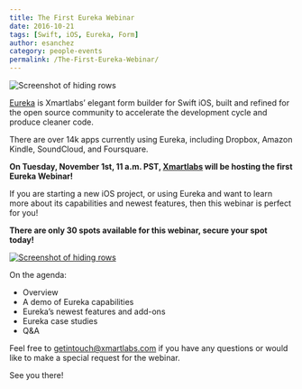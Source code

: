 ```yaml
---
title: The First Eureka Webinar
date: 2016-10-21
tags: [Swift, iOS, Eureka, Form]
author: esanchez
category: people-events
permalink: /The-First-Eureka-Webinar/
---
```


[Eureka]:        https://github.com/xmartlabs/Eureka
[Xmartlabs]:     https://xmartlabs.com/
<img src="/images/eureka-webinar/eureka.jpg" alt="Screenshot of hiding rows" />

[Eureka] is Xmartlabs’ elegant form builder for Swift iOS, built and refined for the open source community to accelerate the development cycle and produce cleaner code.

There are over 14k apps currently using Eureka, including Dropbox, Amazon Kindle, SoundCloud, and Foursquare.

**On Tuesday, November 1st, 11 a.m. PST, [Xmartlabs] will be hosting the first Eureka Webinar!**

If you are starting a new iOS project, or using Eureka and want to learn more about its capabilities and newest features, then this webinar is perfect for you!

**There are only 30 spots available for this webinar, secure your spot today!**

<a  href="https://goo.gl/forms/rKNRZQ1r5Ay5gM3p2" target="_blank"><img src="/images/eureka-webinar/save_your_spot.png" alt="Screenshot of hiding rows" /></a>

On the agenda:
- Overview
- A demo of Eureka capabilities
- Eureka’s newest features and add-ons
- Eureka case studies
- Q&A

Feel free to <getintouch@xmartlabs.com> if you have any questions or would like to make a special request for the webinar.

See you there!
